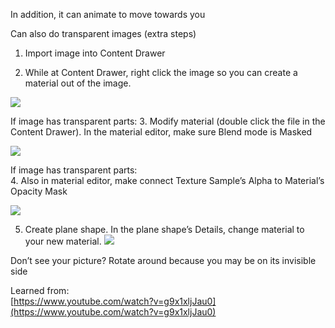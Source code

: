 
In addition, it can animate to move towards you

Can also do transparent images (extra steps)

1. Import image into Content Drawer

2. While at Content Drawer, right click the image so you can create a material out of the image.

![](https://i.imgur.com/rOFGSDd.png)

If image has transparent parts:
3. Modify material (double click the file in the Content Drawer). In the material editor, make sure Blend mode is Masked
   
   ![](https://i.imgur.com/akZdDQG.png)

If image has transparent parts:  
4. Also in material editor, make connect Texture Sample’s Alpha to Material’s Opacity Mask

![](https://i.imgur.com/MtzHhl4.png)

  

5. Create plane shape. In the plane shape’s Details, change material to your new material.
   ![](https://i.imgur.com/3TYusYX.png)
  

Don’t see your picture? Rotate around because you may be on its invisible side

Learned from:  
[https://www.youtube.com/watch?v=g9x1xljJau0](https://www.youtube.com/watch?v=g9x1xljJau0)